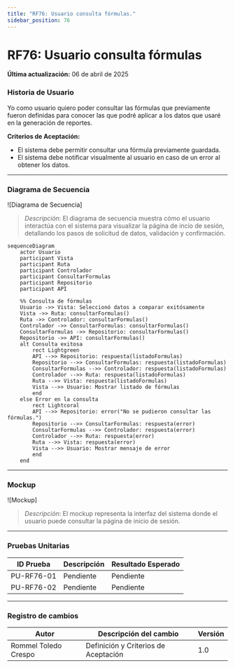 ```yaml
---
title: "RF76: Usuario consulta fórmulas."  
sidebar_position: 76
---
```


# RF76: Usuario consulta fórmulas

**Última actualización:** 06 de abril de 2025

### Historia de Usuario

Yo como usuario quiero poder consultar las fórmulas que previamente fueron definidas para conocer las que podré aplicar a los datos que usaré en la generación de reportes.

  **Criterios de Aceptación:**
  - El sistema debe permitir consultar una fórmula previamente guardada.
  - El sistema debe notificar visualmente al usuario en caso de un error al obtener los datos.

---

### Diagrama de Secuencia

![Diagrama de Secuencia] 

> *Descripción*: El diagrama de secuencia muestra cómo el usuario interactúa con el sistema para visualizar la página de incio de sesión, detallando los pasos de solicitud de datos, validación y confirmación.

```mermaid
sequenceDiagram
    actor Usuario
    participant Vista
    participant Ruta
    participant Controlador
    participant ConsultarFormulas
    participant Repositorio
    participant API

    %% Consulta de fórmulas
    Usuario ->> Vista: Seleccionó datos a comparar exitósamente
    Vista ->> Ruta: consultarFormulas()
    Ruta ->> Controlador: consultarFormulas()
    Controlador ->> ConsultarFormulas: consultarFormulas()
    ConsultarFormulas ->> Repositorio: consultarFormulas()
    Repositorio ->> API: consultarFormulas()
    alt Consulta exitosa
        rect Lightgreen
        API -->> Repositorio: respuesta(listadoFormulas)
        Repositorio -->> ConsultarFormulas: respuesta(listadoFormulas)
        ConsultarFormulas -->> Controlador: respuesta(listadoFormulas)
        Controlador -->> Ruta: respuesta(listadoFormulas)
        Ruta -->> Vista: respuesta(listadoFormulas)
        Vista -->> Usuario: Mostrar listado de fórmulas
        end
    else Error en la consulta
        rect Lightcoral
        API -->> Repositorio: error("No se pudieron consultar las fórmulas.")
        Repositorio -->> ConsultarFormulas: respuesta(error)
        ConsultarFormulas -->> Controlador: respuesta(error)
        Controlador -->> Ruta: respuesta(error)
        Ruta -->> Vista: respuesta(error)
        Vista -->> Usuario: Mostrar mensaje de error
        end
    end

```


---

### Mockup

![Mockup]

> *Descripción*: El mockup representa la interfaz del sistema donde el usuario puede consultar la página de inicio de sesión. 

---

### Pruebas Unitarias 
| ID Prueba | Descripción | Resultado Esperado |
|-----------|-------------|--------------------|
|PU-RF76-01|Pendiente | Pendiente|
|PU-RF76-02|Pendiente | Pendiente|

---

### Registro de cambios

| Autor | Descripción del cambio | Versión |
|---------|-------------------------|---------|
| Rommel Toledo Crespo | Definición y Criterios de Aceptación | 1.0 |